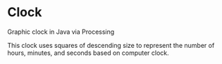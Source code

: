 # Clock
Graphic clock in Java via Processing

This clock uses squares of descending size to represent the number of hours, minutes, and seconds based on computer clock.
